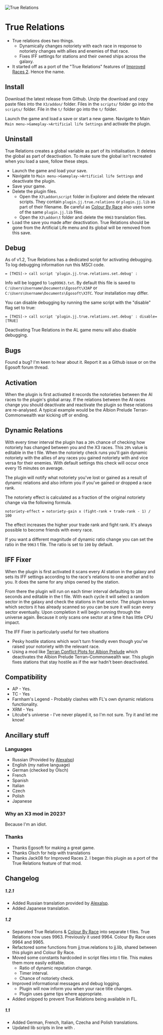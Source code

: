 ![True Relations](https://user-images.githubusercontent.com/15099626/228601102-5e6e55a9-19da-4713-9a39-cbdb95bf1179.jpg)
# True Relations

* True relations does two things.
  * Dynamically changes notoriety with each race in response to notoriety changes with allies and enemies of that race.
  * Fixes IFF settings for stations and their owned ships across the galaxy.
* It started off as a port of the "True Relations" features of [Improved Races 2](https://forum.egosoft.com/viewtopic.php?t=319529). Hence the name. 

## Install

Download the latest release from Github. Unzip the download and copy paste files into the `X3/addon/` folder. Files in the `scripts/` folder go into the `scripts/` folder. File in the `t/` folder go into the `t/` folder.

Launch the game and load a save or start a new game. Navigate to Main `Main menu->Gameplay->Artificial life Settings` and activate the plugin.

## Uninstall

True Relations creates a global variable as part of its initialisation. It deletes the global as part of deactivation.
To make sure the global isn't recreated when you load a save, follow these steps.

* Launch the game and load your save.
* Navigate to `Main menu->Gameplay->Artificial life Settings` and deactivate the plugin.
* Save your game.
* Delete the plugin files.
    * Open the `X3\addon\script` folder in Explorer and delete the relevant scripts. They contain `plugin.jj.true.relations` or `plugin.jj.lib` as part of their filename. Be careful as [Colour By Race](https://github.com/jamesjonesphoenix/X3-Colour-By-Race) also uses some of the same `plugin.jj.lib` files.
    * Open the `X3\addon\t` folder and delete the `9963` translation files.
* Load the save you made after deactivation. True Relations should be gone from the Artificial Life menu and its global will be removed from this save.

## Debug

As of v1.2, True Relations has a dedicated script for activating debugging. To log debugging information run this MSCI code.

    = [THIS]-> call script 'plugin.jj.true.relations.set.debug' :

Info will be logged to `log09963.txt`. By default this file is saved to `C:\Users\Username\Documents\Egosoft\X3AP` or `C:\Users\Username\Documents\Egosoft\X3TC`. Your installation may differ.

You can disable debugging by running the same script with the "disable" flag set to true:

    = [THIS]-> call script 'plugin.jj.true.relations.set.debug' : disable=[TRUE]

Deactivating True Relations in the AL game menu will also disable debugging. 

## Bugs

Found a bug? I'm keen to hear about it. Report it as a Github issue or on the Egosoft forum thread.

## Activation

When the plugin is first activated it records the notorieties between the AI races to the plugin's global array. If the relations between the AI races change you should deactivate and reactivate the plugin so these relations are re-analysed. A typical example would be the Albion Prelude Terran-Commonwealth war kicking off or ending. 

## Dynamic Relations

With every timer interval the plugin has a `20%` chance of checking how notoriety has changed between you and the X3 races. This `20%` value is editable in the t file. When the notoriety check runs you'll gain dynamic notoriety with the allies of any races you gained notoriety with and vice versa for their enemies. With default settings this check will occur once every 15 minutes on average.

The plugin will notify what notoriety you've lost or gained as a result of dynamic relations and also inform you if you've gained or dropped a race rank.

The notoriety effect is calculated as a fraction of the original notoriety change via the following formula.
 
`notoriety-effect = notoriety-gain x (fight-rank + trade-rank - 1) / 100`
 
The effect increases the higher your trade rank and fight rank. It's always possible to become friends with every race.

If you want a different magnitude of dynamic ratio change you can set the ratio in the `9963` t file. The ratio is set to `100` by default.

## IFF Fixer

When the plugin is first activated it scans every AI station in the galaxy and sets its IFF settings according to the race's relations to one another and to you. It does the same for any ships owned by the station.

From there the plugin will run on each timer interval defaulting to `180` seconds and editable in the t file. With each cycle it will select a random sector in the galaxy and check the stations in that sector. The plugin knows which sectors it has already scanned so you can be sure it will scan every sector eventually. Upon completion it will begin running through the universe again. Because it only scans one sector at a time it has little CPU impact.   

The IFF Fixer is particularly useful for two situations

* Pesky hostile stations which won't turn friendly even though you've raised your notoriety with the relevant race.
* Using a mod like [Terran Conflict Plots for Albion Prelude](https://forum.egosoft.com/viewtopic.php?t=324236) which deactivates the Albion Prelude Terran-Commonwealth war. This plugin fixes stations that stay hostile as if the war hadn't been deactivated.

## Compatibility

* AP - Yes.
* TC - Yes
* Farnham's Legend - Probably clashes with FL's own dynamic relations functionality. 
* XRM - Yes
* Litcube's universe - I've never played it, so I'm not sure. Try it and let me know!

## Ancillary stuff

### Languages

* Russian (Provided by [Alexalsp](https://forum.egosoft.com/viewtopic.php?f=94&t=453035#p5209255))
* English (my native language)
* German (checked by Olsch)
* French
* Spanish
* Italian
* Czech 
* Polish
* Japanese

### Why an X3 mod in 2023?

Because I'm an idiot.

### Thanks

* Thanks Egosoft for making a great game.
* Thanks Olsch for help with translations
* Thanks Jack08 for Improved Races 2. I began this plugin as a port of the True Relations feature of that mod. 

## Changelog

##### 1.2.1

* Added Russian translation provided by [Alexalsp](https://forum.egosoft.com/viewtopic.php?f=94&t=453035#p5209255). 
* Added Japanese translation. 

##### 1.2

* Separated True Relations & [Colour By Race](https://github.com/jamesjonesphoenix/X3-Colour-By-Race) into separate t files. True Relations now uses 9963. Previously it used 9964. Colour By Race uses 9964 and 9965.
* Refactored some functions from jj.true.relations to jj.lib, shared between this plugin and Colour By Race.
* Moved some constants hardcoded in script files into t file. This makes them more easily editable.
    * Ratio of dynamic reputation change.
    * Timer interval.
    * Chance of notoriety check.
* Improved informational messages and debug logging.
    * Plugin will now inform you when your race title changes.
    * Plugin uses game tips where appropriate.
* Added snipped to prevent True Relations being available in FL.
 
##### 1.1

* Added German, French, Italian, Czecha and Polish translations.
* Updated lib scripts in line with . 
